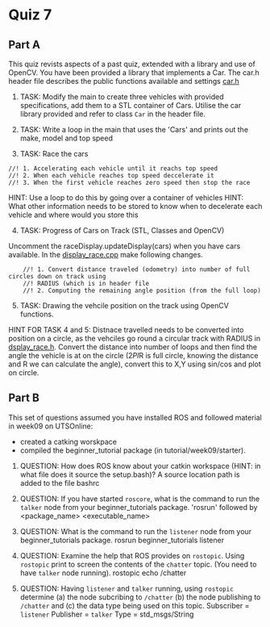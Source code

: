 Quiz 7
======

Part A
------

This quiz revists aspects of a past quiz, extended with a library and use of OpenCV.
You have been provided a library that implements a Car. The car.h header file describes the public functions available and settings [car.h](./a/dep/bionic/car.h)

1) TASK: Modify the main to create three vehicles with provided specifications, add them to a STL container of Cars. Utilise the car library provided and refer to class `Car` in the header file.

2) TASK: Write a loop in the main that uses the 'Cars' and prints out the make, model and top speed

3) TASK: Race the cars 
```
//! 1. Accelerating each vehicle until it reachs top speed
//! 2. When each vehicle reaches top speed deccelerate it
//! 3. When the first vehicle reaches zero speed then stop the race
```
HINT: Use a loop to do this by going over a container of vehicles
HINT: What other information needs to be stored to know when to decelerate each vehicle and where would you store this

4) TASK: Progress of Cars on Track (STL, Classes and OpenCV)

Uncomment the raceDisplay.updateDisplay(cars) when you have cars available.
In the [display_race.cpp](./a/display_race.cpp) make following changes.

```
    //! 1. Convert distance traveled (odometry) into number of full circles down on track using
    //! RADIUS (which is in header file
    //! 2. Computing the remaining angle position (from the full loop)
```

5) TASK: Drawing the vehcile position on the track using OpenCV functions.


HINT FOR TASK 4 and 5: Distnace travelled needs to be converted into position on a circle, as the vehciles go round a circular track with RADIUS in [dsplay_race.h](./a/display_race.h). Convert the distance into number of loops and then find the angle the vehicle is at on the circle (2*PI*R is full circle, knowing the distance and R we can calculate the angle), convert this to X,Y using sin/cos and plot on circle.

Part B
------

This set of questions assumed you have installed ROS and followed material in week09 on UTSOnline: 
* created a catking worskpace
* compiled the beginner_tutorial package (in tutorial/week09/starter).

1) QUESTION: How does ROS know about your catkin workspace (HINT: in what file does it source the setup.bash)?
A source location path is added to the file bashrc

2) QUESTION: If you have started `roscore`, what is the command to run the `talker` node from your beginner_tutorials package.
'rosrun' followed by <package_name> <executable_name>

3) QUESTION: What is the command to run the `listener` node from your beginner_tutorials package.
rosrun beginner_tutorials listener

4) QUESTION: Examine the help that ROS provides on `rostopic`. Using `rostopic` print to screen the contents of the `chatter` topic. (You need to have `talker` node running).
rostopic echo /chatter

5) QUESTION: Having `listener` and `talker` running, using `rostopic` determine (a) the node subcribing to `/chatter` (b) the node publishing to `/chatter` and (c) the data type being used on this topic.
Subscriber = `listener`
Publisher = `talker`
Type = std_msgs/String